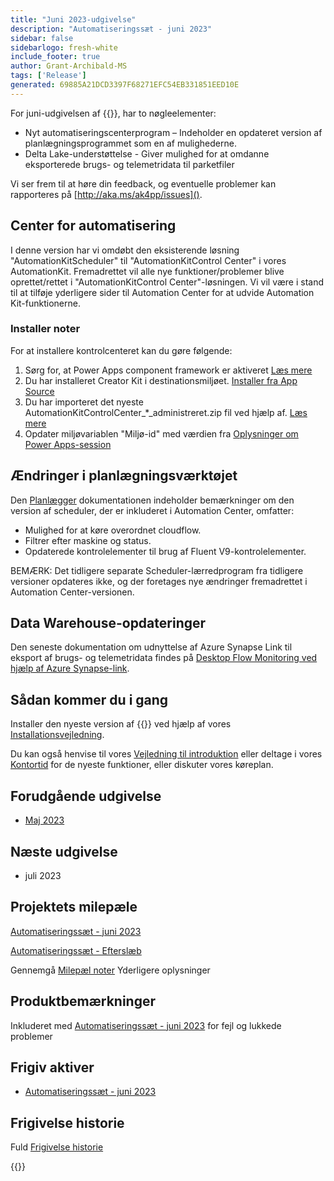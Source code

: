 ```yaml
---
title: "Juni 2023-udgivelse"
description: "Automatiseringssæt - juni 2023"
sidebar: false
sidebarlogo: fresh-white
include_footer: true
author: Grant-Archibald-MS
tags: ['Release']
generated: 69885A21DCD3397F68271EFC54EB331851EED10E
---
```


For juni-udgivelsen af {{<product-name>}}, har to nøgleelementer:

- Nyt automatiseringscenterprogram – Indeholder en opdateret version af planlægningsprogrammet som en af mulighederne.
- Delta Lake-understøttelse - Giver mulighed for at omdanne eksporterede brugs- og telemetridata til parketfiler

Vi ser frem til at høre din feedback, og eventuelle problemer kan rapporteres på [http://aka.ms/ak4pp/issues]().

## Center for automatisering

I denne version har vi omdøbt den eksisterende løsning "AutomationKitScheduler" til "AutomationKitControl Center" i vores AutomationKit. Fremadrettet vil alle nye funktioner/problemer blive oprettet/rettet i "AutomationKitControl Center"-løsningen. Vi vil være i stand til at tilføje yderligere sider til Automation Center for at udvide Automation Kit-funktionerne.

### Installer noter

For at installere kontrolcenteret kan du gøre følgende:

1. Sørg for, at Power Apps component framework er aktiveret <a href="https://learn.microsoft.com/power-apps/developer/component-framework/component-framework-for-canvas-apps#enable-the-power-apps-component-framework-feature" target="_blank">Læs mere</a>
2. Du har installeret Creator Kit i destinationsmiljøet. <a href="https://appsource.microsoft.com/product/dynamics-365/microsoftpowercatarch.creatorkit1" target="_blank">Installer fra App Source</a>
3. Du har importeret det nyeste AutomationKitControlCenter_*_administreret.zip fil ved hjælp af. <a href='https://learn.microsoft.com/power-apps/maker/data-platform/import-update-export-solutions' target="_blank">Læs mere</a>
4. Opdater miljøvariablen "Miljø-id" med værdien fra [Oplysninger om Power Apps-session](https://learn.microsoft.com/power-apps/maker/canvas-apps/get-sessionid)

## Ændringer i planlægningsværktøjet

Den [Planlægger](/da/features/scheduler) dokumentationen indeholder bemærkninger om den version af scheduler, der er inkluderet i Automation Center, omfatter:

- Mulighed for at køre overordnet cloudflow.
- Filtrer efter maskine og status.
- Opdaterede kontrolelementer til brug af Fluent V9-kontrolelementer.

BEMÆRK: Det tidligere separate Scheduler-lærredprogram fra tidligere versioner opdateres ikke, og der foretages nye ændringer fremadrettet i Automation Center-versionen.

## Data Warehouse-opdateringer

Den seneste dokumentation om udnyttelse af Azure Synapse Link til eksport af brugs- og telemetridata findes på [Desktop Flow Monitoring ved hjælp af Azure Synapse-link](https://github.com/microsoft/powercat-automation-kit/tree/main/AutomationKit_Flow_BYODL).

## Sådan kommer du i gang

Installer den nyeste version af {{<product-name>}} ved hjælp af vores [Installationsvejledning](/da/get-started/install).

Du kan også henvise til vores [Vejledning til introduktion](/da/get-started) eller deltage i vores [Kontortid](/da/office-hours) for de nyeste funktioner, eller diskuter vores køreplan.

## Forudgående udgivelse

- [Maj 2023](/da/releases/may-2023)

## Næste udgivelse

- juli 2023

## Projektets milepæle

[Automatiseringssæt - juni 2023](https://github.com/orgs/microsoft/projects/486/views/13)

[Automatiseringssæt - Efterslæb](https://github.com/orgs/microsoft/projects/486/views/1)

Gennemgå [Milepæl noter](/da/releases/milestones) Yderligere oplysninger

## Produktbemærkninger

Inkluderet med [Automatiseringssæt - juni 2023](https://github.com/microsoft/powercat-automation-kit/releases/tag/AutomationKit-June2023) for fejl og lukkede problemer

## Frigiv aktiver

- [Automatiseringssæt - juni 2023](https://github.com/microsoft/powercat-automation-kit/releases/tag/AutomationKit-June2023)

## Frigivelse historie

Fuld [Frigivelse historie](/da/releases)

{{<questions name="/content/da/releases/june-2023.json" completed="Tak, fordi du gav feedback" showNavigationButtons="false" locale="da">}}
